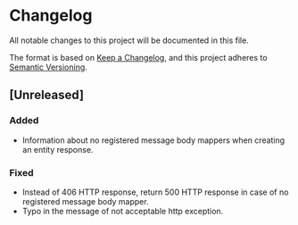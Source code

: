 # Changelog

All notable changes to this project will be documented in this file.

The format is based on [Keep a Changelog](https://keepachangelog.com/en/1.0.0/),
and this project adheres to [Semantic Versioning](https://semver.org/spec/v2.0.0.html).

## [Unreleased]

### Added
- Information about no registered message body mappers when creating an entity response.

### Fixed
- Instead of 406 HTTP response, return 500 HTTP response in case of no registered message body mapper.
- Typo in the message of not acceptable http exception.
